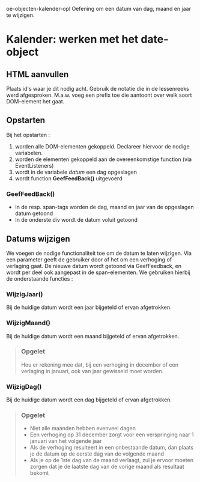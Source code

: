 oe-objecten-kalender-opl
Oefening om een datum van dag, maand en jaar te wijzigen.
# Kalender: werken met het date-object
## HTML aanvullen
Plaats id's waar je dit nodig acht. Gebruik de notatie die in de lessenreeks werd afgesproken. M.a.w. voeg een prefix toe die aantoont over welk soort DOM-element het gaat.
## Opstarten
Bij het opstarten :
1. worden alle DOM-elementen gekoppeld. Declareer hiervoor de nodige variabelen.
2. worden de elementen gekoppeld aan de overeenkomstige function (via EventListeners)
3. wordt in de variabele *datum* een dag opgeslagen
4. wordt function **GeefFeedBack()** uitgevoerd
### GeefFeedBack()
* In de resp. span-tags worden de dag, maand en jaar van de opgeslagen datum getoond
* In de onderste div wordt de datum voluit getoond 
## Datums wijzigen
We voegen de nodige functionaliteit toe om de datum te laten wijzigen.
Via een parameter geeft de gebruiker door of het om een verhoging of verlaging gaat.
De nieuwe datum wordt getoond via GeefFeedback, en wordt per deel ook aangepast in de span-elementen.
We gebruiken hierbij de onderstaande functies :

### WijzigJaar()
Bij de huidige datum wordt een jaar bijgeteld of ervan afgetrokken. 
### WijzigMaand()
Bij de huidige datum wordt een maand bijgeteld of ervan afgetrokken. 
> ### Opgelet
> Hou er rekening mee dat, bij een verhoging in december of een verlaging in januari, ook van jaar gewisseld moet worden.
### WijzigDag()
Bij de huidige datum wordt een dag bijgeteld of ervan afgetrokken.
> ### Opgelet
> * Niet alle maanden hebben evenveel dagen
> * Een verhoging op 31 december zorgt voor een verspringing naar 1 januari van het volgende jaar
> * Als de verhoging resulteert in een onbestaande datum, dan plaats je de datum op de eerste dag van de volgende maand
> * Als je op de 1ste dag van de maand verlaagt, zul je ervoor moeten zorgen dat je de laatste dag van de vorige maand als resultaat bekomt
